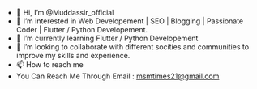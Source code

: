 - 👋 Hi, I’m @Muddassir_official
- 👀 I’m interested in Web Developement | SEO | Blogging | Passionate Coder | Flutter / Python Developement.
- 🌱 I’m currently learning  Flutter / Python Developement 
- 💞️ I’m looking to collaborate with different socities and communities to improve my skills and experience.
- 📫 How to reach me 
- You Can Reach Me Through Email : msmtimes21@gmail.com

<!---
Muddassirofficial/Muddassirofficial is a ✨ special ✨ repository because its `README.md` (this file) appears on your GitHub profile.
You can click the Preview link to take a look at your changes.
--->
